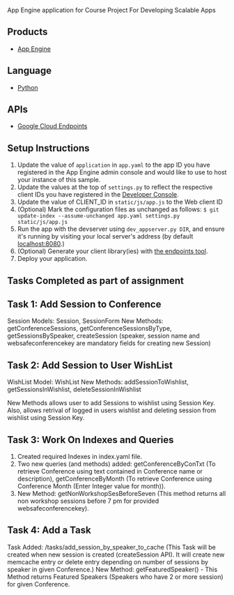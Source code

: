 App Engine application for Course Project For Developing Scalable Apps

## Products
- [App Engine][1]

## Language
- [Python][2]

## APIs
- [Google Cloud Endpoints][3]

## Setup Instructions
1. Update the value of `application` in `app.yaml` to the app ID you
   have registered in the App Engine admin console and would like to use to host
   your instance of this sample.
2. Update the values at the top of `settings.py` to
   reflect the respective client IDs you have registered in the
   [Developer Console][4].
3. Update the value of CLIENT_ID in `static/js/app.js` to the Web client ID
4. (Optional) Mark the configuration files as unchanged as follows:
   `$ git update-index --assume-unchanged app.yaml settings.py static/js/app.js`
5. Run the app with the devserver using `dev_appserver.py DIR`, and ensure it's running by visiting your local server's address (by default [localhost:8080][5].)
6. (Optional) Generate your client library(ies) with [the endpoints tool][6].
7. Deploy your application.


[1]: https://developers.google.com/appengine
[2]: http://python.org
[3]: https://developers.google.com/appengine/docs/python/endpoints/
[4]: https://console.developers.google.com/
[5]: https://localhost:8080/
[6]: https://developers.google.com/appengine/docs/python/endpoints/endpoints_tool


## Tasks Completed as part of assignment

Task 1: Add Session to Conference
----------------------------------

Session Models:	Session, SessionForm
New Methods: getConferenceSessions, getConferenceSessionsByType, getSessionsBySpeaker, createSession (speaker, session name and websafeconferencekey are mandatory fields for creating new Session)


Task 2: Add Session to User WishList
------------------------------------

WishList Model: WishList
New Methods: addSessionToWishlist, getSessionsInWishlist, deleteSessionInWishlist

New Methods allows user to add Sessions to wishlist using Session Key. Also, allows retrival of logged in users wishlist and deleting session
from wishlist using Session Key.


Task 3: Work On Indexes and Queries
-----------------------------------

1) Created required Indexes in index.yaml file.
2) Two new queries (and methods) added: getConferenceByConTxt (To retrieve Conference using text contained in Conference name or description),
getConferenceByMonth (To retrieve Conference using Conference Month (Enter Integer value for month)).
3) New Method: getNonWorkshopSesBeforeSeven (This method returns all non workshop sessions before 7 pm for provided websafeconferencekey).


Task 4: Add a Task
-------------------

Task Added: /tasks/add_session_by_speaker_to_cache (This Task will be created when new session is created (createSession API). It will create new memcache entry or delete entry depending on number of sessions by speaker in given Conference.)
New Method: getFeaturedSpeaker() - This Method returns Featured Speakers (Speakers who have 2 or more session) for given Conference. 
















